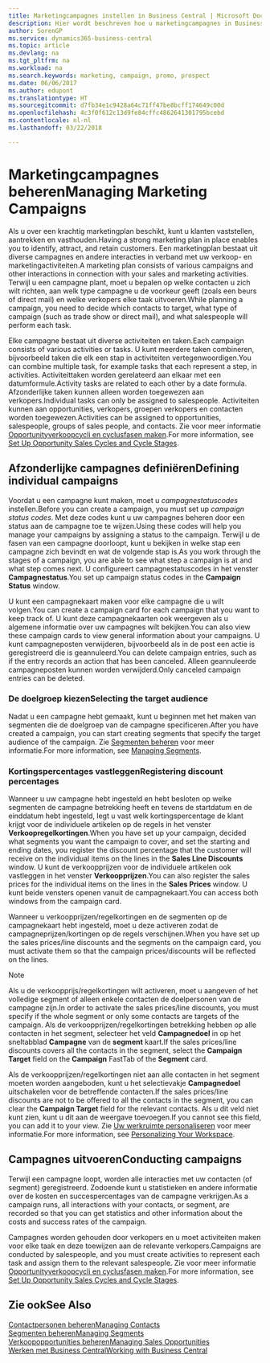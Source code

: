 ```yaml
---
title: Marketingcampagnes instellen in Business Central | Microsoft Docs
description: Hier wordt beschreven hoe u marketingcampagnes in Business Central instelt en uitvoert om prospects te vinden en aan te trekken en klanten vast te houden.
author: SorenGP
ms.service: dynamics365-business-central
ms.topic: article
ms.devlang: na
ms.tgt_pltfrm: na
ms.workload: na
ms.search.keywords: marketing, campaign, promo, prospect
ms.date: 06/06/2017
ms.author: edupont
ms.translationtype: HT
ms.sourcegitcommit: d7fb34e1c9428a64c71ff47be8bcff174649c00d
ms.openlocfilehash: 4c3f0f612c13d9fe84cffc4862641301795bcebd
ms.contentlocale: nl-nl
ms.lasthandoff: 03/22/2018

---
```

# <a name="managing-marketing-campaigns"></a><span data-ttu-id="b2e36-103">Marketingcampagnes beheren</span><span class="sxs-lookup"><span data-stu-id="b2e36-103">Managing Marketing Campaigns</span></span>
<span data-ttu-id="b2e36-104">Als u over een krachtig marketingplan beschikt, kunt u klanten vaststellen, aantrekken en vasthouden.</span><span class="sxs-lookup"><span data-stu-id="b2e36-104">Having a strong marketing plan in place enables you to identify, attract, and retain customers.</span></span> <span data-ttu-id="b2e36-105">Een marketingplan bestaat uit diverse campagnes en andere interacties in verband met uw verkoop- en marketingactiviteiten.</span><span class="sxs-lookup"><span data-stu-id="b2e36-105">A marketing plan consists of various campaigns and other interactions in connection with your sales and marketing activities.</span></span> <span data-ttu-id="b2e36-106">Terwijl u een campagne plant, moet u bepalen op welke contacten u zich wilt richten, aan welk type campagne u de voorkeur geeft (zoals een beurs of direct mail) en welke verkopers elke taak uitvoeren.</span><span class="sxs-lookup"><span data-stu-id="b2e36-106">While planning a campaign, you need to decide which contacts to target, what type of campaign (such as trade show or direct mail), and what salespeople will perform each task.</span></span>

<span data-ttu-id="b2e36-107">Elke campagne bestaat uit diverse activiteiten en taken.</span><span class="sxs-lookup"><span data-stu-id="b2e36-107">Each campaign consists of various activities or tasks.</span></span> <span data-ttu-id="b2e36-108">U kunt meerdere taken combineren, bijvoorbeeld taken die elk een stap in activiteiten vertegenwoordigen.</span><span class="sxs-lookup"><span data-stu-id="b2e36-108">You can combine multiple task, for example tasks that each represent a step, in activities.</span></span> <span data-ttu-id="b2e36-109">Activiteittaken worden gerelateerd aan elkaar met een datumformule.</span><span class="sxs-lookup"><span data-stu-id="b2e36-109">Activity tasks are related to each other by a date formula.</span></span> <span data-ttu-id="b2e36-110">Afzonderlijke taken kunnen alleen worden toegewezen aan verkopers.</span><span class="sxs-lookup"><span data-stu-id="b2e36-110">Individual tasks can only be assigned to salespeople.</span></span> <span data-ttu-id="b2e36-111">Activiteiten kunnen aan opportunities, verkopers, groepen verkopers en contacten worden toegewezen.</span><span class="sxs-lookup"><span data-stu-id="b2e36-111">Activities can be assigned to opportunities, salespeople, groups of sales people, and contacts.</span></span> <span data-ttu-id="b2e36-112">Zie voor meer informatie [Opportunityverkoopcycli en cyclusfasen maken](marketing-how-setup-opportunity-sales-cycles-stages.md).</span><span class="sxs-lookup"><span data-stu-id="b2e36-112">For more information, see [Set Up Opportunity Sales Cycles and Cycle Stages](marketing-how-setup-opportunity-sales-cycles-stages.md).</span></span>

## <a name="defining-individual-campaigns"></a><span data-ttu-id="b2e36-113">Afzonderlijke campagnes definiëren</span><span class="sxs-lookup"><span data-stu-id="b2e36-113">Defining individual campaigns</span></span>
<span data-ttu-id="b2e36-114">Voordat u een campagne kunt maken, moet u *campagnestatuscodes* instellen.</span><span class="sxs-lookup"><span data-stu-id="b2e36-114">Before you can create a campaign, you must set up *campaign status codes*.</span></span> <span data-ttu-id="b2e36-115">Met deze codes kunt u uw campagnes beheren door een status aan de campagne toe te wijzen.</span><span class="sxs-lookup"><span data-stu-id="b2e36-115">Using these codes will help you manage your campaigns by assigning a status to the campaign.</span></span> <span data-ttu-id="b2e36-116">Terwijl u de fasen van een campagne doorloopt, kunt u bekijken in welke stap een campagne zich bevindt en wat de volgende stap is.</span><span class="sxs-lookup"><span data-stu-id="b2e36-116">As you work through the stages of a campaign, you are able to see what step a campaign is at and what step comes next.</span></span> <span data-ttu-id="b2e36-117">U configureert campagnestatuscodes in het venster **Campagnestatus**.</span><span class="sxs-lookup"><span data-stu-id="b2e36-117">You set up campaign status codes in the **Campaign Status** window.</span></span>

<span data-ttu-id="b2e36-118">U kunt een campagnekaart maken voor elke campagne die u wilt volgen.</span><span class="sxs-lookup"><span data-stu-id="b2e36-118">You can create a campaign card for each campaign that you want to keep track of.</span></span> <span data-ttu-id="b2e36-119">U kunt deze campagnekaarten ook weergeven als u algemene informatie over uw campagnes wilt bekijken.</span><span class="sxs-lookup"><span data-stu-id="b2e36-119">You can also view these campaign cards to view general information about your campaigns.</span></span>
<span data-ttu-id="b2e36-120">U kunt campagneposten verwijderen, bijvoorbeeld als in de post een actie is geregistreerd die is geannuleerd.</span><span class="sxs-lookup"><span data-stu-id="b2e36-120">You can delete campaign entries, such as if the entry records an action that has been canceled.</span></span> <span data-ttu-id="b2e36-121">Alleen geannuleerde campagneposten kunnen worden verwijderd.</span><span class="sxs-lookup"><span data-stu-id="b2e36-121">Only canceled campaign entries can be deleted.</span></span>

### <a name="selecting-the-target-audience"></a><span data-ttu-id="b2e36-122">De doelgroep kiezen</span><span class="sxs-lookup"><span data-stu-id="b2e36-122">Selecting the target audience</span></span>
<span data-ttu-id="b2e36-123">Nadat u een campagne hebt gemaakt, kunt u beginnen met het maken van segmenten die de doelgroep van de campagne specificeren.</span><span class="sxs-lookup"><span data-stu-id="b2e36-123">After you have created a campaign, you can start creating segments that specify the target audience of the campaign.</span></span> <span data-ttu-id="b2e36-124">Zie [Segmenten beheren](marketing-segments.md) voor meer informatie.</span><span class="sxs-lookup"><span data-stu-id="b2e36-124">For more information, see [Managing Segments](marketing-segments.md).</span></span>

### <a name="registering-discount-percentages"></a><span data-ttu-id="b2e36-125">Kortingspercentages vastleggen</span><span class="sxs-lookup"><span data-stu-id="b2e36-125">Registering discount percentages</span></span>
<span data-ttu-id="b2e36-126">Wanneer u uw campagne hebt ingesteld en hebt besloten op welke segmenten de campagne betrekking heeft en tevens de startdatum en de einddatum hebt ingesteld, legt u vast welk kortingspercentage de klant krijgt voor de individuele artikelen op de regels in het venster **Verkoopregelkortingen**.</span><span class="sxs-lookup"><span data-stu-id="b2e36-126">When you have set up your campaign, decided what segments you want the campaign to cover, and set the starting and ending dates, you register the discount percentage that the customer will receive on the individual items on the lines in the **Sales Line Discounts** window.</span></span> <span data-ttu-id="b2e36-127">U kunt de verkoopprijzen voor de individuele artikelen ook vastleggen in het venster **Verkoopprijzen**.</span><span class="sxs-lookup"><span data-stu-id="b2e36-127">You can also register the sales prices for the individual items on the lines in the **Sales Prices** window.</span></span> <span data-ttu-id="b2e36-128">U kunt beide vensters openen vanuit de campagnekaart.</span><span class="sxs-lookup"><span data-stu-id="b2e36-128">You can access both windows from the campaign card.</span></span>

 <span data-ttu-id="b2e36-129">Wanneer u verkoopprijzen/regelkortingen en de segmenten op de campagnekaart hebt ingesteld, moet u deze activeren zodat de campagneprijzen/kortingen op de regels verschijnen.</span><span class="sxs-lookup"><span data-stu-id="b2e36-129">When you have set up the sales prices/line discounts and the segments on the campaign card, you must activate them so that the campaign prices/discounts will be reflected on the lines.</span></span>

> [!NOTE]  
>   <span data-ttu-id="b2e36-130">Als u de verkoopprijs/regelkortingen wilt activeren, moet u aangeven of het volledige segment of alleen enkele contacten de doelpersonen van de campagne zijn.</span><span class="sxs-lookup"><span data-stu-id="b2e36-130">In order to activate the sales prices/line discounts, you must specify if the whole segment or only some contacts are targets of the campaign.</span></span> <span data-ttu-id="b2e36-131">Als de verkoopprijzen/regelkortingen betrekking hebben op alle contacten in het segment, selecteer het veld **Campagnedoel** in op het sneltabblad **Campagne** van de **segment** kaart.</span><span class="sxs-lookup"><span data-stu-id="b2e36-131">If the sales prices/line discounts covers all the contacts in the segment, select the **Campaign Target** field on the **Campaign** FastTab of the **Segment** card.</span></span>

<span data-ttu-id="b2e36-132">Als de verkoopprijzen/regelkortingen niet aan alle contacten in het segment moeten worden aangeboden, kunt u het selectievakje **Campagnedoel** uitschakelen voor de betreffende contacten.</span><span class="sxs-lookup"><span data-stu-id="b2e36-132">If the sales prices/line discounts are not to be offered to all the contacts in the segment, you can clear the **Campaign Target** field for the relevant contacts.</span></span> <span data-ttu-id="b2e36-133">Als u dit veld niet kunt zien, kunt u dit aan de weergave toevoegen.</span><span class="sxs-lookup"><span data-stu-id="b2e36-133">If you cannot see this field, you can add it to your view.</span></span> <span data-ttu-id="b2e36-134">Zie [Uw werkruimte personaliseren](ui-personalization-user.md) voor meer informatie.</span><span class="sxs-lookup"><span data-stu-id="b2e36-134">For more information, see [Personalizing Your Workspace](ui-personalization-user.md).</span></span>

## <a name="conducting-campaigns"></a><span data-ttu-id="b2e36-135">Campagnes uitvoeren</span><span class="sxs-lookup"><span data-stu-id="b2e36-135">Conducting campaigns</span></span>
<span data-ttu-id="b2e36-136">Terwijl een campagne loopt, worden alle interacties met uw contacten (of segment) geregistreerd. Zodoende kunt u statistieken en andere informatie over de kosten en succespercentages van de campagne verkrijgen.</span><span class="sxs-lookup"><span data-stu-id="b2e36-136">As a campaign runs, all interactions with your contacts, or segment, are recorded so that you can get statistics and other information about the costs and success rates of the campaign.</span></span>

<span data-ttu-id="b2e36-137">Campagnes worden gehouden door verkopers en u moet activiteiten maken voor elke taak en deze toewijzen aan de relevante verkopers.</span><span class="sxs-lookup"><span data-stu-id="b2e36-137">Campaigns are conducted by salespeople, and you must create activities to represent each task and assign them to the relevant salespeople.</span></span> <span data-ttu-id="b2e36-138">Zie voor meer informatie [Opportunityverkoopcycli en cyclusfasen maken](marketing-how-setup-opportunity-sales-cycles-stages.md).</span><span class="sxs-lookup"><span data-stu-id="b2e36-138">For more information, see [Set Up Opportunity Sales Cycles and Cycle Stages](marketing-how-setup-opportunity-sales-cycles-stages.md).</span></span>

## <a name="see-also"></a><span data-ttu-id="b2e36-139">Zie ook</span><span class="sxs-lookup"><span data-stu-id="b2e36-139">See Also</span></span>
[<span data-ttu-id="b2e36-140">Contactpersonen beheren</span><span class="sxs-lookup"><span data-stu-id="b2e36-140">Managing Contacts</span></span>](marketing-contacts.md)  
[<span data-ttu-id="b2e36-141">Segmenten beheren</span><span class="sxs-lookup"><span data-stu-id="b2e36-141">Managing Segments</span></span>](marketing-segments.md)  
[<span data-ttu-id="b2e36-142">Verkoopopportunities beheren</span><span class="sxs-lookup"><span data-stu-id="b2e36-142">Managing Sales Opportunities</span></span>](marketing-manage-sales-opportunities.md)  
[<span data-ttu-id="b2e36-143">Werken met Business Central</span><span class="sxs-lookup"><span data-stu-id="b2e36-143">Working with Business Central</span></span>](ui-work-product.md)  

